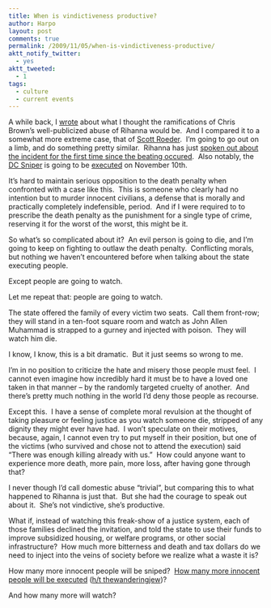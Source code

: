 ```yaml
---
title: When is vindictiveness productive?
author: Harpo
layout: post
comments: true
permalink: /2009/11/05/when-is-vindictiveness-productive/
aktt_notify_twitter:
  - yes
aktt_tweeted:
  - 1
tags:
  - culture
  - current events
---
```

A while back, I <a href="http://www.harpojaeger.com/2009/07/26/what-chris-brown-and-scott-roeder-have-in-common/" target="_blank">wrote</a> about what I thought the ramifications of Chris Brown&#8217;s well-publicized abuse of Rihanna would be.  And I compared it to a somewhat more extreme case, that of <a href="http://en.wikipedia.org/wiki/Assassination_of_George_Tiller" target="_blank">Scott Roeder</a>.  I&#8217;m going to go out on a limb, and do something pretty similar.  Rihanna has just <a href="http://news.bbc.co.uk/2/hi/entertainment/8345118.stm" target="_blank">spoken out about the incident for the first time since the beating occured</a>.  Also notably, the <a href="http://en.wikipedia.org/wiki/Beltway_sniper_attacks" target="_blank">DC Sniper</a> is going to be <a href="http://www.huffingtonpost.com/2009/11/05/dc-sniper-execution-victi_n_346906.html" target="_blank">executed</a> on November 10th.

It&#8217;s hard to maintain serious opposition to the death penalty when confronted with a case like this.  This is someone who clearly had no intention but to murder innocent civilians, a defense that is morally and practically completely indefensible, period.  And if I were required to to prescribe the death penalty as the punishment for a single type of crime, reserving it for the worst of the worst, this might be it.

So what&#8217;s so complicated about it?  An evil person is going to die, and I&#8217;m going to keep on fighting to outlaw the death penalty.  Conflicting morals, but nothing we haven&#8217;t encountered before when talking about the state executing people.

Except people are going to watch.

Let me repeat that: people are going to watch.

The state offered the family of every victim two seats.  Call them front-row; they will stand in a ten-foot square room and watch as John Allen Muhammad is strapped to a gurney and injected with poison.  They will watch him die.

I know, I know, this is a bit dramatic.  But it just seems so wrong to me.

I&#8217;m in no position to criticize the hate and misery those people must feel.  I cannot even imagine how incredibly hard it must be to have a loved one taken in that manner – by the randomly targeted cruelty of another.  And there&#8217;s pretty much nothing in the world I&#8217;d deny those people as recourse.

Except this.  I have a sense of complete moral revulsion at the thought of taking pleasure or feeling justice as you watch someone die, stripped of any dignity they might ever have had.  I won&#8217;t speculate on their motives, because, again, I cannot even try to put myself in their position, but one of the victims (who survived and chose not to attend the execution) said &#8220;There was enough killing already with us.&#8221;  How could anyone want to experience more death, more pain, more loss, after having gone through that?

I never though I&#8217;d call domestic abuse &#8220;trivial&#8221;, but comparing this to what happened to Rihanna is just that.  But she had the courage to speak out about it.  She&#8217;s not vindictive, she&#8217;s productive.

What if, instead of watching this freak-show of a justice system, each of those families declined the invitation, and told the state to use their funds to improve subsidized housing, or welfare programs, or other social infrastructure?  How much more bitterness and death and tax dollars do we need to inject into the veins of society before we realize what a waste it is?

How many more innocent people will be sniped?  <a href="http://www.newyorker.com/reporting/2009/09/07/090907fa_fact_grann?currentPage=all" target="_blank">How many more innocent people will be executed</a> (<a href="http://twitter.com/thewanderingjew/status/5405642489" target="_blank">h/t thewanderingjew</a>)?

And how many more will watch?